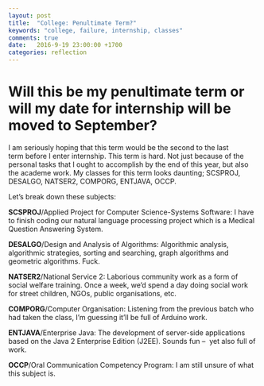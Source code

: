 ```yaml
---
layout: post
title:  "College: Penultimate Term?"
keywords: "college, failure, internship, classes"
comments: true
date:   2016-9-19 23:00:00 +1700
categories: reflection
---
```


# Will this be my penultimate term or will my date for internship will be moved to September?

I am seriously hoping that this term would be the second to the last term before I enter internship. This term is hard. Not just because of the personal tasks that I ought to accomplish by the end of this year, but also the academe work. My classes for this term looks daunting; SCSPROJ, DESALGO, NATSER2, COMPORG, ENTJAVA, OCCP.

Let’s break down these subjects:

**SCSPROJ**/Applied Project for Computer Science-Systems Software: I have to finish coding our natural language processing project which is a Medical Question Answering System.

**DESALGO**/Design and Analysis of Algorithms: Algorithmic analysis, algorithmic strategies, sorting and searching, graph algorithms and geometric algorithms. Fuck.

**NATSER2**/National Service 2: Laborious community work as a form of social welfare training. Once a week, we’d spend a day doing social work for street children, NGOs, public organisations, etc.

**COMPORG**/Computer Organisation: Listening from the previous batch who had taken the class, I’m guessing it’ll be full of Arduino work.

**ENTJAVA**/Enterprise Java: The development of server-side applications based on the Java 2 Enterprise Edition (J2EE). Sounds fun –  yet also full of work.

**OCCP**/Oral Communication Competency Program: I am still unsure of what this subject is.